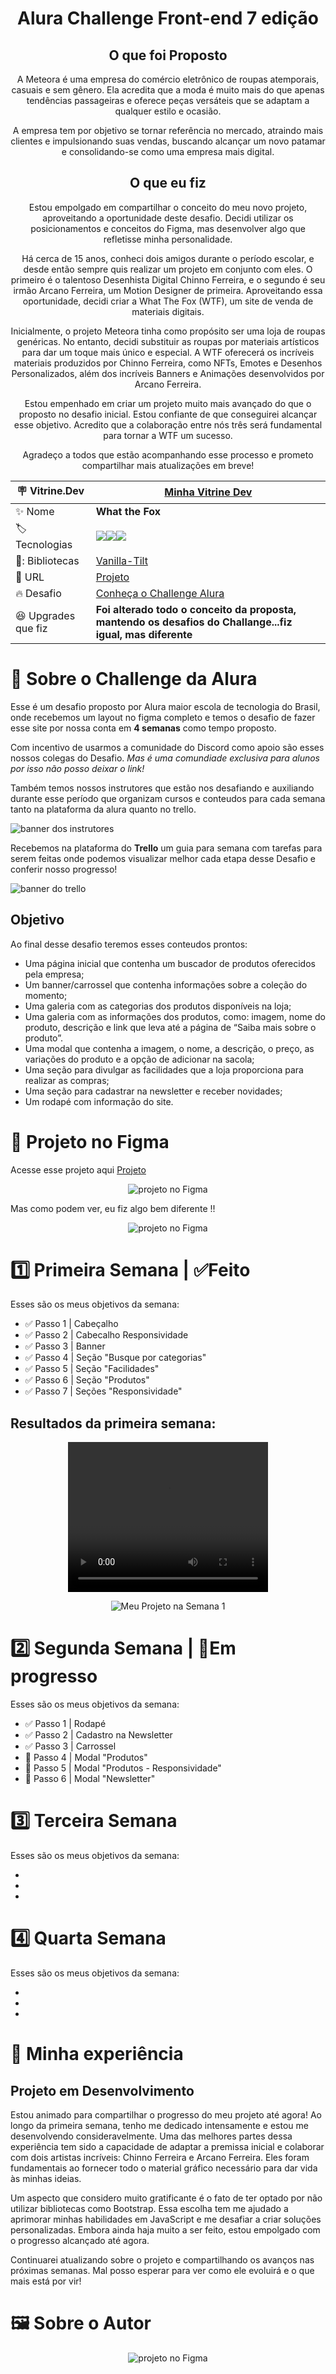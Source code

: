 <div align="center">
  
# Alura Challenge Front-end 7 edição

## O que foi Proposto
  
A Meteora é uma empresa do comércio eletrônico de roupas atemporais, casuais e sem gênero. Ela acredita que a moda é muito mais do que apenas tendências passageiras e oferece peças versáteis que se adaptam a qualquer estilo e ocasião.
  
A empresa tem por objetivo se tornar referência no mercado, atraindo mais clientes e impulsionando suas vendas, buscando alcançar um novo patamar e consolidando-se como uma empresa mais digital.

## O que eu fiz

Estou empolgado em compartilhar o conceito do meu novo projeto, aproveitando a oportunidade deste desafio. Decidi utilizar os posicionamentos e conceitos do Figma, mas desenvolver algo que refletisse minha personalidade.

Há cerca de 15 anos, conheci dois amigos durante o período escolar, e desde então sempre quis realizar um projeto em conjunto com eles. O primeiro é o talentoso Desenhista Digital Chinno Ferreira, e o segundo é seu irmão Arcano Ferreira, um Motion Designer de primeira. Aproveitando essa oportunidade, decidi criar a What The Fox (WTF), um site de venda de materiais digitais.

Inicialmente, o projeto Meteora tinha como propósito ser uma loja de roupas genéricas. No entanto, decidi substituir as roupas por materiais artísticos para dar um toque mais único e especial. A WTF oferecerá os incríveis materiais produzidos por Chinno Ferreira, como NFTs, Emotes e Desenhos Personalizados, além dos incríveis Banners e Animações desenvolvidos por Arcano Ferreira.

Estou empenhado em criar um projeto muito mais avançado do que o proposto no desafio inicial. Estou confiante de que conseguirei alcançar esse objetivo. Acredito que a colaboração entre nós três será fundamental para tornar a WTF um sucesso.

Agradeço a todos que estão acompanhando esse processo e prometo compartilhar mais atualizações em breve!




| :placard: Vitrine.Dev |  [Minha Vitrine Dev](https://cursos.alura.com.br/vitrinedev/dyeghocunha)   |
| -------------  | --- |
| :sparkles: Nome        | **What the Fox**
| :label: Tecnologias |   <img src="https://img.shields.io/badge/react-5CE1E6?style=for-the-badge&logo=react&logoColor=white"><img src="https://img.shields.io/badge/sass-F06292?style=for-the-badge&logo=sass&logoColor=white"><img src="https://img.shields.io/badge/JavaScript-F7DF1E?style=for-the-badge&logo=javascript&logoColor=black">
| 🎇: Bibliotecas | [Vanilla-Tilt](https://cdnjs.com/libraries/vanilla-tilt)
| :rocket: URL         | [Projeto](what-the-fox.vercel.app)
| :fire: Desafio     | [Conheça o Challenge Alura](https://www.alura.com.br/challenges?host=https://cursos.alura.com.br%22&_gl=1*1jo87p8*_ga*MTY2MTcyNjM0My4xNjczOTk2Mjc3*_ga_59FP0KYKSM*MTY4Nzg3MTQ5Ny4yMzEuMS4xNjg3ODcyMTU0LjI5LjAuMA..*_fplc*dVhYaUJIeEJYSmpKRjZnMDZlJTJCRkkybENrMnYycDZWRGhMY1d6czN3TVNudlZweGdXJTJCY0NyNEtqaDg2ZWZqclF6aXdxNVk5YXVXVk9GdWI0RkdJZ2JPcU1XdkVHeWolMkJYRlNQRkZKSCUyRnZES1ZPbGNEQ3QlMkY0R2U1M3pteWRVUSUzRCUzRA..)
| :laughing: Upgrades que fiz     | **Foi alterado todo o conceito da proposta, mantendo os desafios do Challange...fiz igual, mas diferente**
  
</div>

# 💪 Sobre o Challenge da Alura

Esse é um desafio proposto por Alura maior escola de tecnologia do Brasil, onde recebemos um layout no figma completo e temos o desafio de fazer esse site por nossa conta em **4 semanas** como tempo proposto.

Com incentivo de usarmos a comunidade do Discord como apoio são esses nossos colegas do Desafio. *Mas é uma comundiade exclusiva para alunos por isso não posso deixar o link!*


Também temos nossos instrutores que estão nos desafiando e auxiliando durante esse período que organizam cursos e conteudos para cada semana tanto na plataforma da alura quanto no trello.

<img src="https://github.com/DyeghoCunha/what_the_fox/blob/master/public/desafiantes2.png?raw=true" alt="banner dos instrutores">

Recebemos na plataforma do **Trello** um guia para semana com tarefas para serem feitas onde podemos visualizar melhor cada etapa desse Desafio e conferir nosso progresso! 

<img src="https://github.com/DyeghoCunha/what_the_fox/blob/master/public/trello.png?raw=true" alt="banner do trello">

## Objetivo

Ao final desse desafio teremos esses conteudos prontos:

- Uma página inicial que contenha um buscador de produtos oferecidos pela empresa;
- Um banner/carrossel que contenha informações sobre a coleção do momento;
- Uma galeria com as categorias dos produtos disponíveis na loja;
- Uma galeria com as informações dos produtos, como: imagem, nome do produto, descrição e link que leva até a página de “Saiba mais sobre o produto”.
- Uma modal que contenha a imagem, o nome, a descrição, o preço, as variações do produto e a opção de adicionar na sacola;
- Uma seção para divulgar as facilidades que a loja proporciona para realizar as compras;
- Uma seção para cadastrar na newsletter e receber novidades;
- Um rodapé com informação do site.

# 🎨 Projeto no Figma
Acesse esse projeto aqui [Projeto](https://www.figma.com/file/2TLgt8UjsWUViWlmpXu5Fz/Challenge-Front-end-%7C-Loja-Meteora?type=design&t=eSgWQyTIbkDXy2TQ-6)


<div align="center">
<img src="https://github.com/DyeghoCunha/what_the_fox/blob/master/public/figma.png?raw=true" alt="projeto no Figma">
</div>

Mas como podem ver, eu fiz algo bem diferente !! 

<div align="center">
<img src="https://github.com/DyeghoCunha/what_the_fox/blob/master/public/meu%20projeto.png?raw=true" alt="projeto no Figma">
</div>

# :one: Primeira Semana | <!-- :construction:**Em progresso**--> :white_check_mark:**Feito** 

Esses são os meus objetivos da semana: 

- :white_check_mark: Passo 1 | Cabeçalho 
- :white_check_mark: Passo 2 | Cabecalho Responsividade
- :white_check_mark: Passo 3 | Banner 
- :white_check_mark: Passo 4 | Seção "Busque por categorias"
- :white_check_mark: Passo 5 | Seção "Facilidades"
- :white_check_mark: Passo 6 | Seção "Produtos"
- :white_check_mark: Passo 7 | Seções "Responsividade"

## Resultados da primeira semana:

<div align="center">
<video width="320" height="240" controls>
  <source src="https://github.com/DyeghoCunha/what_the_fox/blob/master/public/wtf%20%E2%80%90%20Feito%20com%20o%20Clipchamp.gif?raw=true" type="video/mp4">
  Seu navegador não suporta o elemento de vídeo.
</video>

![Meu Projeto na Semana 1](https://github.com/DyeghoCunha/what_the_fox/blob/master/public/wtf%20%E2%80%90%20Feito%20com%20o%20Clipchamp.gif?raw=true)


</div>



# :two: Segunda Semana | :construction:**Em progresso**

Esses são os meus objetivos da semana: 

- :white_check_mark: Passo 1 | Rodapé
- :white_check_mark: Passo 2 | Cadastro na Newsletter
- :white_check_mark: Passo 3 | Carrossel
- :construction: Passo 4 | Modal "Produtos"
- :construction: Passo 5 | Modal "Produtos - Responsividade"
- :construction: Passo 6 | Modal "Newsletter"



# :three: Terceira Semana 

Esses são os meus objetivos da semana: 

-
-
-


# :four: Quarta Semana 

Esses são os meus objetivos da semana: 

-
-
-

# 🤯 Minha experiência

## Projeto em Desenvolvimento

Estou animado para compartilhar o progresso do meu projeto até agora! Ao longo da primeira semana, tenho me dedicado intensamente e estou me desenvolvendo consideravelmente. Uma das melhores partes dessa experiência tem sido a capacidade de adaptar a premissa inicial e colaborar com dois artistas incríveis: Chinno Ferreira e Arcano Ferreira. Eles foram fundamentais ao fornecer todo o material gráfico necessário para dar vida às minhas ideias.

Um aspecto que considero muito gratificante é o fato de ter optado por não utilizar bibliotecas como Bootstrap. Essa escolha tem me ajudado a aprimorar minhas habilidades em JavaScript e me desafiar a criar soluções personalizadas. Embora ainda haja muito a ser feito, estou empolgado com o progresso alcançado até agora.

Continuarei atualizando sobre o projeto e compartilhando os avanços nas próximas semanas. Mal posso esperar para ver como ele evoluirá e o que mais está por vir!


# 🖼️ Sobre o Autor


<div align="center">
<img src="https://github.com/DyeghoCunha/what_the_fox/blob/master/public/vitrinedex.png?raw=true" alt="projeto no Figma">
</div>


<!-- ## ⭐ Representação do projeto em diversas telas
<div align="center">
![Demonstração]()
</div> -->

<!-- # 🖼️ Banner do VitrineDev
<div align="center">
<img src="#vitrinedev" alt="imagem banner do Vitrine Dev">
</div> -->



<!-- @media screen and (max-width: 1024px) {
  .cabecalho_container{
background-color: red;
}
}

/* Para smartphones com largura de 375px */
@media screen and (max-width: 767px) {
   .cabecalho_container{
background-color: blue;
}
} -->